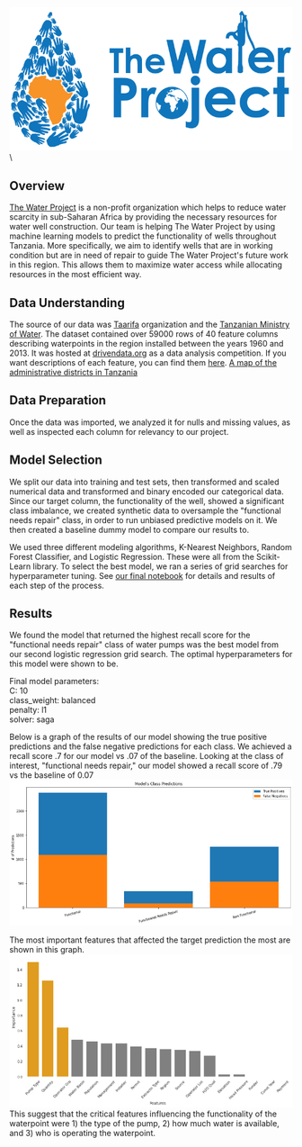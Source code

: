 ![logo of a blue water droplet made of hands with Africa in the middle, next to the words "the water project"](./images/TheWaterProject.png)
\
\
## Overview

[The Water Project](https://thewaterproject.org/how-we-work) is a non-profit organization which helps to reduce water scarcity in sub-Saharan Africa by providing the necessary resources for water well construction. Our team is helping The Water Project by using machine learning models to predict the functionality of wells throughout Tanzania. More specifically, we aim to identify wells that are in working condition but are in need of repair to guide The Water Project's future work in this region. This allows them to maximize water access while allocating resources in the most efficient way.

## Data Understanding

The source of our data was [Taarifa](http://taarifa.org/) organization and the [Tanzanian Ministry of Water](http://maji.go.tz/). The dataset contained over 59000 rows of 40 feature columns describing waterpoints in the region installed between the years 1960 and 2013. It was hosted at [drivendata.org](https://www.drivendata.org/competitions/7/pump-it-up-data-mining-the-water-table/page/23/) as a data analysis competition. If you want descriptions of each feature, you can find them [here](https://www.drivendata.org/competitions/7/pump-it-up-data-mining-the-water-table/page/25/).
[A map of the administrative districts in Tanzania](./images/TanzaniaAdministrativeDivisions.png)

## Data Preparation

Once the data was imported, we analyzed it for nulls and missing values, as well as inspected each column for relevancy to our project.

## Model Selection

We split our data into training and test sets, then transformed and scaled numerical data and transformed and binary encoded our categorical data.
Since our target column, the functionality of the well, showed a significant class imbalance, we created synthetic data to oversample the "functional needs repair" class, in order to run unbiased predictive models on it.
We then created a baseline dummy model to compare our results to.

We used three different modeling algorithms, K-Nearest Neighbors, Random Forest Classifier, and Logistic Regression. These were all from the Scikit-Learn library.
To select the best model, we ran a series of grid searches for hyperparameter tuning. See [our final notebook](./Final%20Notebook.ipynb) for details and results of each step of the process.

## Results

We found the model that returned the highest recall score for the "functional needs repair" class of water pumps was the best model from our second logistic regression grid search.
The optimal hyperparameters for this model were shown to be.

Final model parameters:\
C: 10\
class_weight: balanced\
penalty: l1\
solver: saga

Below is a graph of the results of our model showing the true positive predictions and the false negative predictions for each class. We achieved a recall score .7 for our model vs .07 of the baseline. Looking at the class of interest, "functional needs repair," our model showed a recall score of .79 vs the baseline of 0.07
![stacked bar graph with three bars, one for each graph, showing our model significantly outperforming the baseline by around 10x](./images/Model_Prediction_Stack_Bar.png)

The most important features that affected the target prediction the most are shown in this graph.
![A bar graph of the feature importances for every column listed in the source dataframe](./images/pumpfeatsplot.png)\
This suggest that the critical features influencing the functionality of the waterpoint were 1) the type of the pump, 2) how much water is available, and 3) who is operating the waterpoint.

